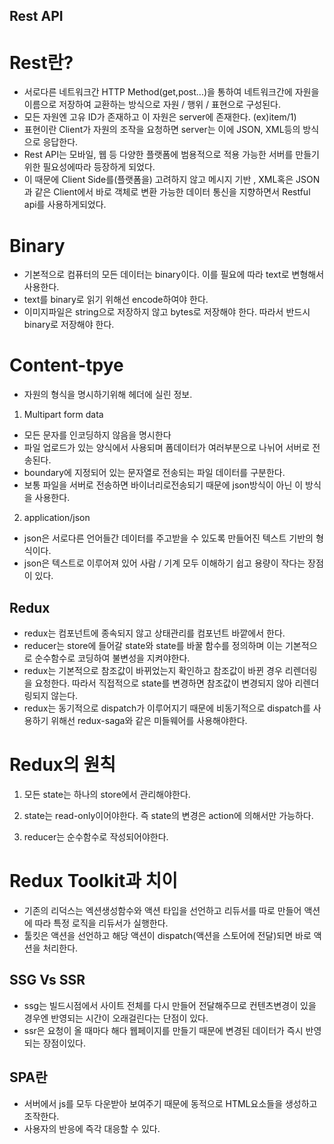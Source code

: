 ## **Rest API**

# **Rest란?**

- 서로다른 네트워크간 HTTP Method(get,post...)을 통하여 네트워크간에 자원을 이름으로 저장하여 교환하는 방식으로 자원 / 행위 / 표현으로 구성된다.
- 모든 자원엔 고유 ID가 존재하고 이 자원은 server에 존재한다. (ex)item/1)
- 표현이란 Client가 자원의 조작을 요청하면 server는 이에 JSON, XML등의 방식으로 응답한다.
- Rest API는 모바일, 웹 등 다양한 플랫폼에 범용적으로 적용 가능한 서버를 만들기위한 필요성에따라 등장하게 되었다.
- 이 때문에 Client Side를(플랫폼을) 고려하지 않고 메시지 기반 , XML혹은 JSON과 같은 Client에서 바로 객체로 변환 가능한 데이터 통신을 지향하면서 Restful api를 사용하게되었다.

# **Binary**

- 기본적으로 컴퓨터의 모든 데이터는 binary이다. 이를 필요에 따라 text로 변형해서 사용한다.
- text를 binary로 읽기 위해선 encode하여야 한다.
- 이미지파일은 string으로 저장하지 않고 bytes로 저장해야 한다. 따라서 반드시 binary로 저장해야 한다.

# **Content-tpye**

- 자원의 형식을 명시하기위해 헤더에 실린 정보.

1. Multipart form data

- 모든 문자를 인코딩하지 않음을 명시한다
- 파일 업로드가 있는 양식에서 사용되며 폼데이터가 여러부분으로 나뉘어 서버로 전송된다.
- boundary에 지정되어 있는 문자열로 전송되는 파일 데이터를 구분한다.
- 보통 파일을 서버로 전송하면 바이너리로전송되기 때문에 json방식이 아닌 이 방식을 사용한다.

2. application/json

- json은 서로다른 언어들간 데이터를 주고받을 수 있도록 만들어진 텍스트 기반의 형식이다.
- json은 텍스트로 이루어져 있어 사람 / 기계 모두 이해하기 쉽고 용량이 작다는 장점이 있다.

## **Redux**

- redux는 컴포넌트에 종속되지 않고 상태관리를 컴포넌트 바깥에서 한다.
- reducer는 store에 들어갈 state와 state를 바꿀 함수를 정의하며 이는 기본적으로 순수함수로 코딩하여 불변성을 지켜야한다.
- redux는 기본적으로 참조값이 바뀌었는지 확인하고 참조값이 바뀐 경우 리렌더링을 요청한다. 따라서 직접적으로 state를 변경하면 참조값이 변경되지 않아 리렌더링되지 않는다.
- redux는 동기적으로 dispatch가 이루어지기 때문에 비동기적으로 dispatch를 사용하기 위해선 redux-saga와 같은 미들웨어를 사용해야한다.

# **Redux의 원칙**

1. 모든 state는 하나의 store에서 관리해야한다.

2. state는 read-only이어야한다. 즉 state의 변경은 action에 의해서만 가능하다.

3. reducer는 순수함수로 작성되어야한다.

# **Redux Toolkit과 치이**

- 기존의 리덕스는 엑션생성함수와 액션 타입을 선언하고 리듀서를 따로 만들어 액션에 따라 특정 로직을 리듀서가 실행한다.
- 툴킷은 액션을 선언하고 해당 액션이 dispatch(액션을 스토어에 전달)되면 바로 액션을 처리한다.

## **SSG Vs SSR**

- ssg는 빌드시점에서 사이트 전체를 다시 만들어 전달해주므로 컨텐츠변경이 있을 경우엔 반영되는 시간이 오래걸린다는 단점이 있다.
- ssr은 요청이 올 때마다 해다 웹페이지를 만들기 때문에 변경된 데이터가 즉시 반영되는 장점이있다.

## **SPA란**

- 서버에서 js를 모두 다운받아 보여주기 때문에 동적으로 HTML요소들을 생성하고 조작한다.
- 사용자의 반응에 즉각 대응할 수 있다.
